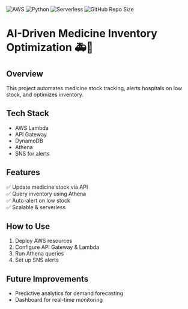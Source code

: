 ![AWS](https://img.shields.io/badge/AWS-Cloud-orange)
![Python](https://img.shields.io/badge/Python-3.9-blue)
![Serverless](https://img.shields.io/badge/Serverless-Architecture-green)
![GitHub Repo Size](https://img.shields.io/github/repo-size/terrence0909/AI-Medicine-Inventory)

# AI-Driven Medicine Inventory Optimization 🚑💊  
## Overview  
This project automates medicine stock tracking, alerts hospitals on low stock, and optimizes inventory.  

## Tech Stack  
- AWS Lambda  
- API Gateway  
- DynamoDB  
- Athena  
- SNS for alerts  

## Features  
✅ Update medicine stock via API  
✅ Query inventory using Athena  
✅ Auto-alert on low stock  
✅ Scalable & serverless  

## How to Use  
1. Deploy AWS resources  
2. Configure API Gateway & Lambda  
3. Run Athena queries  
4. Set up SNS alerts  

## Future Improvements  
- Predictive analytics for demand forecasting  
- Dashboard for real-time monitoring
